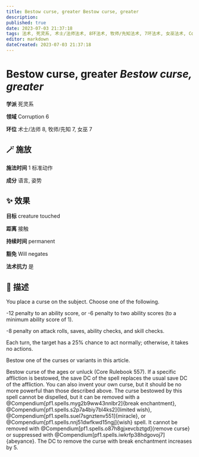 ```yaml
---
title: Bestow curse, greater Bestow curse, greater
description: 
published: true
date: 2023-07-03 21:37:18
tags: 法术, 死灵系, 术士/法师法术, 8环法术, 牧师/先知法术, 7环法术, 女巫法术, Corruption
editor: markdown
dateCreated: 2023-07-03 21:37:18
---
```


# **Bestow curse, greater** *Bestow curse, greater*

**学派** 死灵系 

**领域** Corruption 6

**环位** 术士/法师 8, 牧师/先知 7, 女巫 7

## 🪄 施放

**施法时间** 1 标准动作

**成分** 语言, 姿势

## ✨ 效果 

**目标** creature touched 

**距离** 接触  

**持续时间** permanent 

**豁免** Will negates

**法术抗力** 是

## 📖 描述

You place a curse on the subject. Choose one of the following.



-12 penalty to an ability score, or -6 penalty to two ability scores (to a minimum ability score of 1).

-8 penalty on attack rolls, saves, ability checks, and skill checks.

Each turn, the target has a 25% chance to act normally; otherwise, it takes no actions.

Bestow one of the curses or variants in this article.

Bestow curse of the ages or unluck (Core Rulebook 557). If a specific affliction is bestowed, the save DC of the spell replaces the usual save DC of the affliction. You can also invent your own curse, but it should be no more powerful than those described above. The curse bestowed by this spell cannot be dispelled, but it can be removed with a @Compendium[pf1.spells.myg2b9ww43nnlbr2]{break enchantment}, @Compendium[pf1.spells.s2p7a4biy7bl4ks2]{limited wish}, @Compendium[pf1.spells.suel7sgnztenv551]{miracle}, or @Compendium[pf1.spells.nnj51dwfkwd15ngj]{wish} spell. It cannot be removed with @Compendium[pf1.spells.o87h8gjxevcbztgd]{remove curse} or suppressed with @Compendium[pf1.spells.iwkrfp38hdgovoj7]{abeyance}. The DC to remove the curse with break enchantment increases by 5.


    